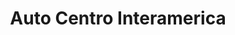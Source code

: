 ---
title: "Auto Centro Interamerica"
url: /la-chorrera/auto-centro-interamerica/
shop: Autowerkstatt
---